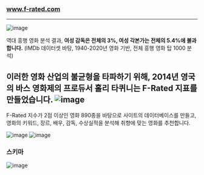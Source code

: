 ### www.f-rated.com

---
![image](https://user-images.githubusercontent.com/61692777/112964824-a0d52a80-9183-11eb-9d2c-ba85aaa58a12.png)

역대 흥행 영화 분석 결과, **여성 감독은 전체의 3%, 여성 각본가는 전체의 5.4%에 불과합니다.** 
(IMDb 데이터셋 바탕, 1940-2020년 영화 기반, 전체 흥행 영화 탑 1000 분석)

이러한 영화 산업의 불균형을 타파하기 위해, 2014년 영국의 바스 영화제의 프로듀서 홀리 타퀴니는 F-Rated 지표를 만들었습니다.
![image](https://user-images.githubusercontent.com/61692777/112964576-6bc8d800-9183-11eb-98c5-381522f9feab.png)
---

F-Rated 지수가 2점 이상인 영화 890종을 바탕으로 사이트의 데이터베이스를 만들고, 
영화의 키워드, 장르, 배우, 감독, 수상실적을 분석해 취향에 맞는 영화를 추천합니다.

![image](https://user-images.githubusercontent.com/61692777/112963807-b26a0280-9182-11eb-8893-256ba8930520.png)
![image](https://user-images.githubusercontent.com/61692777/112964022-e5ac9180-9182-11eb-80c1-deacc0d81fe4.png)


### 스키마
![image](https://user-images.githubusercontent.com/61692777/112963202-1b9d4600-9182-11eb-9258-611eae250151.png)
